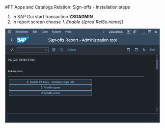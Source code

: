 #FT Apps and Catalogs Relation: Sign-offs - Installation steps

1. In SAP Gui start transaction **ZSOADMIN**
2. In report screen choose *1. Enable {{prod.RelSo.name}}*

[![](res/soadmin.png)](res/soadmin.png)